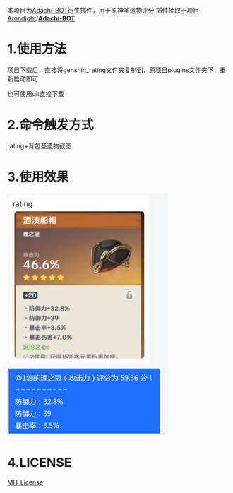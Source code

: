 本项目为[Adachi-BOT](https://github.com/SilveryStar/Adachi-BOT)衍生插件，用于原神圣遗物评分 插件抽取于项目[Arondight](https://github.com/Arondight)/**[Adachi-BOT](https://github.com/Arondight/Adachi-BOT)** 

# 1.使用方法

项目下载后，直接将genshin_rating文件夹复制到，[原项目](https://github.com/SilveryStar/Adachi-BOT)plugins文件夹下，重新启动即可

也可使用git直接下载

# 2.命令触发方式

rating+背包圣遗物截图

# 3.使用效果

![img](https://github.com/wickedll/genshin_rating/blob/master/%E4%BD%BF%E7%94%A8%E6%95%88%E6%9E%9C/%E4%BD%BF%E7%94%A8%E6%95%88%E6%9E%9C.png)

# 4.LICENSE

[MIT License](https://github.com/wickedll/genshin_rating/blob/master/LICENSE)